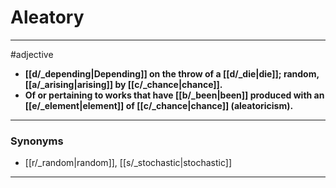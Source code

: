 # Aleatory
---
#adjective
- **[[d/_depending|Depending]] on the throw of a [[d/_die|die]]; random, [[a/_arising|arising]] by [[c/_chance|chance]].**
- **Of or pertaining to works that have [[b/_been|been]] produced with an [[e/_element|element]] of [[c/_chance|chance]] (aleatoricism).**
---
### Synonyms
- [[r/_random|random]], [[s/_stochastic|stochastic]]
---
